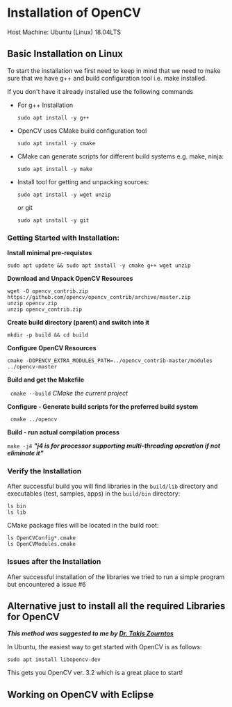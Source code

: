
# Installation of OpenCV 

Host Machine: Ubuntu (Linux) 18.04LTS 

## Basic Installation on Linux 

To start the installation we first need to keep in mind that we need to make sure that we have g++ and build configuration tool i.e. make installed. 

If you don't have it already installed use the following commands 

* For g++ Installation

	```sudo apt install -y g++```

* OpenCV uses CMake build configuration tool

	```sudo apt install -y cmake```

* CMake can generate scripts for different build systems e.g. make, ninja:

	```sudo apt install -y make```

* Install tool for getting and unpacking sources:

	```sudo apt install -y wget unzip```

   or git

	```sudo apt install -y git```

### Getting Started with Installation:

**Install minimal pre-requistes**

```
sudo apt update && sudo apt install -y cmake g++ wget unzip
```

**Download and Unpack OpenCV Resources**

```wget -O opencv.zip https://github.com/opencv/opencv/archive/master.zip
wget -O opencv_contrib.zip https://github.com/opencv/opencv_contrib/archive/master.zip
unzip opencv.zip
unzip opencv_contrib.zip
```

**Create build directory (parent) and switch into it**

```mkdir -p build && cd build```

**Configure OpenCV Resources**

```cmake -DOPENCV_EXTRA_MODULES_PATH=../opencv_contrib-master/modules ../opencv-master```

**Build and get the Makefile**

``` cmake --build```    _CMake the current project_

**Configure - Generate build scripts for the preferred build system**

``` cmake ../opencv```

**Build - run actual compilation process**

```make -j4```    **_"j4 is for processor supporting multi-threading operation if not eliminate it"_**

### Verify the Installation

After successful build you will find libraries in the ```build/lib``` directory and executables (test, samples, apps) in the ```build/bin``` directory:

```
ls bin
ls lib
```

CMake package files will be located in the build root:

```
ls OpenCVConfig*.cmake
ls OpenCVModules.cmake
```

### Issues after the Installation

After successful installation of the libraries we tried to run a simple program but encountered a issue #6 

## Alternative just to install all the required Libraries for OpenCV

**_This method was suggested to me by [Dr. Takis Zourntos](https://github.com/takiszourntos)_**

In Ubuntu, the easiest way to get started with OpenCV is as follows:

```sudo apt install libopencv-dev```

This gets you OpenCV ver. 3.2 which is a great place to start!


## Working on OpenCV with Eclipse 








